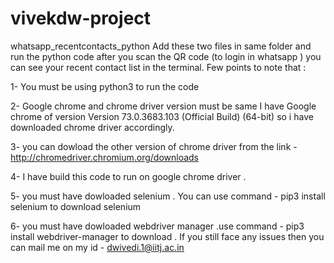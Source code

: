 # vivekdw-project
whatsapp_recentcontacts_python
Add these two files in same folder and run the python code after you scan the QR code (to login in whatsapp ) you can see your recent contact list in the terminal. Few points to note that :

1- You must be using python3 to run the code

2- Google chrome and chrome driver version must be same I have Google chrome of version Version 73.0.3683.103 (Official Build) (64-bit) so i have downloaded chrome driver accordingly.

3- you can dowload the other version of chrome driver from the link - http://chromedriver.chromium.org/downloads

4- I have build this code to run on google chrome driver .

5- you must have dowloaded selenium . You can use command - pip3 install selenium to download selenium

6- you must have dowloaded webdriver manager .use command - pip3 install webdriver-manager to download . If you still face any issues then you can mail me on my id - dwivedi.1@iitj.ac.in
